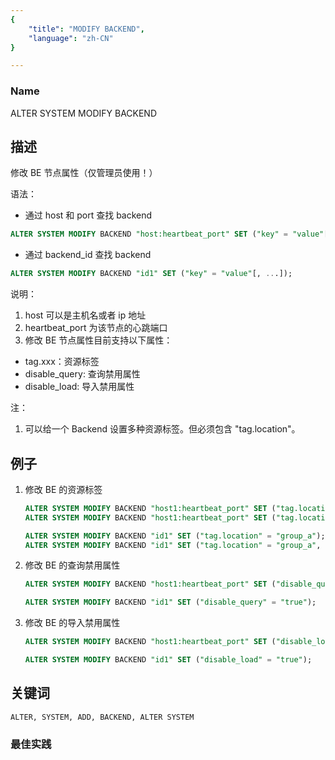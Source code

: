 ```yaml
---
{
    "title": "MODIFY BACKEND",
    "language": "zh-CN"
}

---
```


<!--
Licensed to the Apache Software Foundation (ASF) under one
or more contributor license agreements.  See the NOTICE file
distributed with this work for additional information
regarding copyright ownership.  The ASF licenses this file
to you under the Apache License, Version 2.0 (the
"License"); you may not use this file except in compliance
with the License.  You may obtain a copy of the License at

  http://www.apache.org/licenses/LICENSE-2.0

Unless required by applicable law or agreed to in writing,
software distributed under the License is distributed on an
"AS IS" BASIS, WITHOUT WARRANTIES OR CONDITIONS OF ANY
KIND, either express or implied.  See the License for the
specific language governing permissions and limitations
under the License.
-->



### Name

ALTER SYSTEM MODIFY BACKEND

## 描述

修改 BE 节点属性（仅管理员使用！）

语法：

- 通过 host 和 port 查找 backend

```sql
ALTER SYSTEM MODIFY BACKEND "host:heartbeat_port" SET ("key" = "value"[, ...]);
```

- 通过 backend_id 查找 backend

```sql
ALTER SYSTEM MODIFY BACKEND "id1" SET ("key" = "value"[, ...]);
```

 说明：

1. host 可以是主机名或者 ip 地址
2. heartbeat_port 为该节点的心跳端口
3. 修改 BE 节点属性目前支持以下属性：

- tag.xxx：资源标签
- disable_query: 查询禁用属性
- disable_load: 导入禁用属性        

注：
1. 可以给一个 Backend 设置多种资源标签。但必须包含 "tag.location"。

## 例子

1. 修改 BE 的资源标签

   ```sql
   ALTER SYSTEM MODIFY BACKEND "host1:heartbeat_port" SET ("tag.location" = "group_a");
   ALTER SYSTEM MODIFY BACKEND "host1:heartbeat_port" SET ("tag.location" = "group_a", "tag.compute" = "c1");
   ```

   ```sql
   ALTER SYSTEM MODIFY BACKEND "id1" SET ("tag.location" = "group_a");
   ALTER SYSTEM MODIFY BACKEND "id1" SET ("tag.location" = "group_a", "tag.compute" = "c1");
   ```

2. 修改 BE 的查询禁用属性
   
   ```sql
   ALTER SYSTEM MODIFY BACKEND "host1:heartbeat_port" SET ("disable_query" = "true");
   ```

    ```sql
   ALTER SYSTEM MODIFY BACKEND "id1" SET ("disable_query" = "true");
    ```   

3. 修改 BE 的导入禁用属性
   
   ```sql
   ALTER SYSTEM MODIFY BACKEND "host1:heartbeat_port" SET ("disable_load" = "true");
   ```

    ```sql
   ALTER SYSTEM MODIFY BACKEND "id1" SET ("disable_load" = "true");
    ```   

## 关键词

    ALTER, SYSTEM, ADD, BACKEND, ALTER SYSTEM

### 最佳实践

